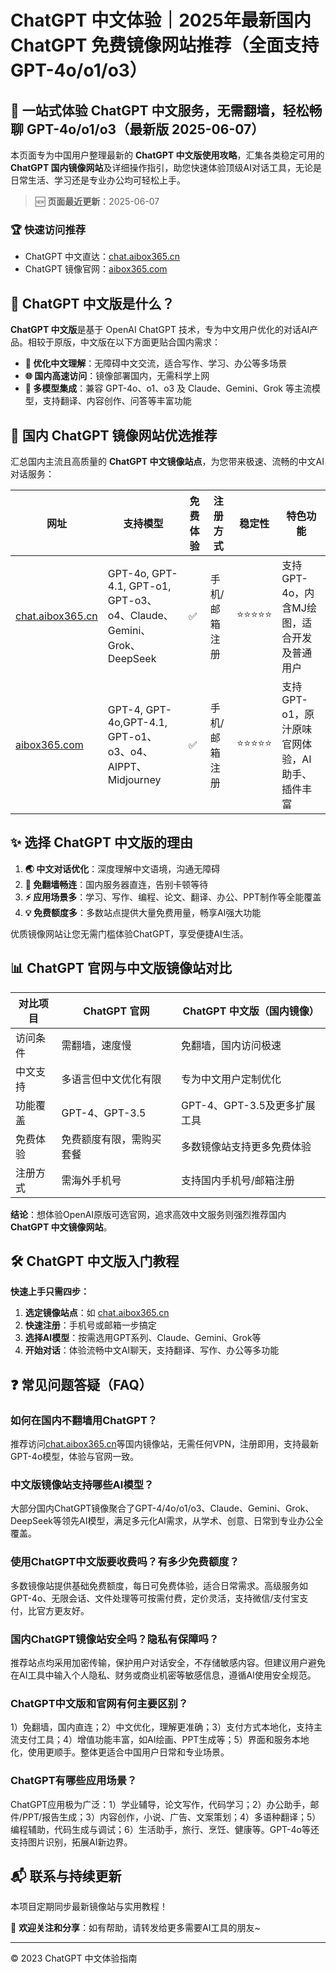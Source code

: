 # ChatGPT 中文体验｜2025年最新国内 ChatGPT 免费镜像网站推荐（全面支持 GPT-4o/o1/o3）

## 🚀 一站式体验 ChatGPT 中文服务，无需翻墙，轻松畅聊 GPT-4o/o1/o3（最新版 2025-06-07）

本页面专为中国用户整理最新的 **ChatGPT 中文版使用攻略**，汇集各类稳定可用的 **ChatGPT 国内镜像网站**及详细操作指引，助您快速体验顶级AI对话工具，无论是日常生活、学习还是专业办公均可轻松上手。

> 🆕 **页面最近更新**：2025-06-07

### 🏆 快速访问推荐

- ChatGPT 中文直达：[chat.aibox365.cn](https://chat.aibox365.cn)
- ChatGPT 镜像官网：[aibox365.com](https://aibox365.com)

## 🤖 ChatGPT 中文版是什么？

**ChatGPT 中文版**是基于 OpenAI ChatGPT 技术，专为中文用户优化的对话AI产品。相较于原版，中文版在以下方面更贴合国内需求：

- **💬 优化中文理解**：无障碍中文交流，适合写作、学习、办公等多场景
- **🌐 国内高速访问**：镜像部署国内，无需科学上网
- **🔧 多模型集成**：兼容 GPT-4o、o1、o3 及 Claude、Gemini、Grok 等主流模型，支持翻译、内容创作、问答等丰富功能

## 📑 国内 ChatGPT 镜像网站优选推荐

汇总国内主流且高质量的 **ChatGPT 中文镜像站点**，为您带来极速、流畅的中文AI对话服务：

| 网址 | 支持模型 | 免费体验 | 注册方式 | 稳定性 | 特色功能 |
|------|----------|----------|----------|--------|----------|
| [chat.aibox365.cn](https://chat.aibox365.cn) | GPT-4o, GPT-4.1, GPT-o1, GPT-o3、o4、Claude、Gemini、Grok、DeepSeek | ✅ | 手机/邮箱注册 | ⭐⭐⭐⭐⭐ | 支持GPT-4o，内含MJ绘图，适合开发及普通用户 |
| [aibox365.com](https://aibox365.com) | GPT-4, GPT-4o,GPT-4.1, GPT-o1、o3、o4、AIPPT、Midjourney | ✅ | 手机/邮箱注册 | ⭐⭐⭐⭐⭐ | 支持GPT-o1，原汁原味官网体验，AI助手、插件丰富 |

## ✨ 选择 ChatGPT 中文版的理由

1. **🌏 中文对话优化**：深度理解中文语境，沟通无障碍
2. **🚫 免翻墙畅连**：国内服务器直连，告别卡顿等待
3. **⚡ 应用场景多**：学习、写作、编程、论文、翻译、办公、PPT制作等全能覆盖
4. **💡 免费额度多**：多数站点提供大量免费用量，畅享AI强大功能

优质镜像网站让您无需门槛体验ChatGPT，享受便捷AI生活。

## 📊 ChatGPT 官网与中文版镜像站对比

| 对比项目 | ChatGPT 官网 | ChatGPT 中文版（国内镜像） |
|----------|--------------|----------------------------|
| 访问条件 | 需翻墙，速度慢 | 免翻墙，国内访问极速 |
| 中文支持 | 多语言但中文优化有限 | 专为中文用户定制优化 |
| 功能覆盖 | GPT-4、GPT-3.5 | GPT-4、GPT-3.5及更多扩展工具 |
| 免费体验 | 免费额度有限，需购买套餐 | 多数镜像站支持更多免费体验 |
| 注册方式 | 需海外手机号 | 支持国内手机号/邮箱注册 |

**结论**：想体验OpenAI原版可选官网，追求高效中文服务则强烈推荐国内 **ChatGPT 中文镜像网站**。

## 🛠️ ChatGPT 中文版入门教程

**快速上手只需四步：**

1. **选定镜像站点**：如 [chat.aibox365.cn](https://chat.aibox365.cn)
2. **快速注册**：手机号或邮箱一步搞定
3. **选择AI模型**：按需选用GPT系列、Claude、Gemini、Grok等
4. **开始对话**：体验流畅中文AI聊天，支持翻译、写作、办公等多功能

## ❓ 常见问题答疑（FAQ）

### 如何在国内不翻墙用ChatGPT？

推荐访问[chat.aibox365.cn](https://chat.aibox365.cn)等国内镜像站，无需任何VPN，注册即用，支持最新GPT-4o模型，体验与官网一致。

### 中文版镜像站支持哪些AI模型？

大部分国内ChatGPT镜像聚合了GPT-4/4o/o1/o3、Claude、Gemini、Grok、DeepSeek等领先AI模型，满足多元化AI需求，从学术、创意、日常到专业办公全覆盖。

### 使用ChatGPT中文版要收费吗？有多少免费额度？

多数镜像站提供基础免费额度，每日可免费体验，适合日常需求。高级服务如GPT-4o、无限会话、文件处理等可按需付费，定价灵活，支持微信/支付宝支付，比官方更友好。

### 国内ChatGPT镜像站安全吗？隐私有保障吗？

推荐站点均采用加密传输，保护用户对话安全，不存储敏感内容。但建议用户避免在AI工具中输入个人隐私、财务或商业机密等敏感信息，遵循AI使用安全规范。

### ChatGPT中文版和官网有何主要区别？

1）免翻墙，国内直连；2）中文优化，理解更准确；3）支付方式本地化，支持主流支付工具；4）增值功能丰富，如AI绘画、PPT生成等；5）界面和服务本地化，使用更顺手。整体更适合中国用户日常和专业场景。

### ChatGPT有哪些应用场景？

ChatGPT应用极为广泛：1）学业辅导，论文写作，代码学习；2）办公助手，邮件/PPT/报告生成；3）内容创作，小说、广告、文案策划；4）多语种翻译；5）编程辅助，代码生成与调试；6）生活助手，旅行、烹饪、健康等。GPT-4o等还支持图片识别，拓展AI新边界。

## 📬 联系与持续更新

本项目定期同步最新镜像站与实用教程！

🌟 **欢迎关注和分享**：如有帮助，请转发给更多需要AI工具的朋友~

---

© 2023 ChatGPT 中文体验指南
